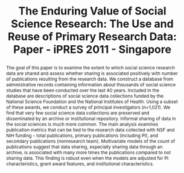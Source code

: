 ---
abstract: The goal of this paper is to examine the extent to which social science
  research data are shared and assess whether sharing is associated positively with
  number of publications resulting from the research data. We construct a database
  from administrative records containing information about thousands of social science
  studies that have been conducted over the last 40 years. Included in the database
  are descriptions of social science data collections funded by the National Science
  Foundation and the National Institutes of Health. Using a subset of these awards,
  we conduct a survey of principal investigators (n=1,021). We find that very few
  social science data collections are preserved and disseminated by an archive or
  institutional repository. Informal sharing of data in the social sciences is much
  more common. The main analysis examines publication metrics that can be tied to
  the research data collected with NSF and NIH funding – total publications, primary
  publications (including PI), and secondary publications (nonresearch team). Multivariate
  models of the count of publications suggest that data sharing, especially sharing
  data through an archive, is associated with many more times the publications compared
  to not sharing data. This finding is robust even when the models are adjusted for
  PI characteristics, grant award features, and institutional characteristics.
creators:
- Lyle, Jared
- Alter, George
- Pienta, Amy
date: null
document_url: https://services.phaidra.univie.ac.at/api/object/o:294251/download
grand_parent: iPRES
institutions: []
keywords:
- singapore
- research data sharing
- scientific productivity
- digital preservation
landing_page_url: https://phaidra.univie.ac.at/o:294251
language: eng
layout: publication
license: CC BY-SA 3.0 AT
notes_url: null
parent: iPRES 2011
presentation_url: null
size: 532779
source_name: iPRES
title: 'The Enduring Value of Social Science Research: The Use and Reuse of Primary
  Research Data: Paper - iPRES 2011 - Singapore'
type: paper
year: 2011
---